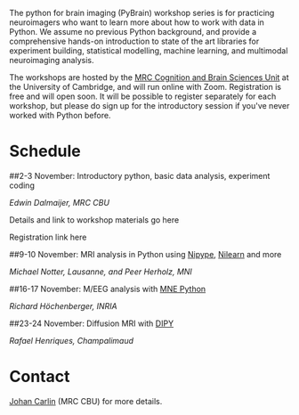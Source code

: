 The python for brain imaging (PyBrain) workshop series is for practicing neuroimagers
who want to learn more about how to work with data in Python. We assume no previous
Python background, and provide a comprehensive hands-on introduction to state of the art
libraries for experiment building, statistical modelling, machine learning, and
multimodal neuroimaging analysis.

The workshops are hosted by the [MRC Cognition and Brain Sciences
Unit](https://www.mrc-cbu.cam.ac.uk/) at the University of Cambridge, and will run
online with Zoom. Registration is free and will open soon. It will be possible to
register separately for each workshop, but please do sign up for the introductory
session if you've never worked with Python before.
 
# Schedule

##2-3 November: Introductory python, basic data analysis, experiment coding

*Edwin Dalmaijer, MRC CBU*

Details and link to workshop materials go here

Registration link here

##9-10 November: MRI analysis in Python using [Nipype](https://nipype.readthedocs.io/en/latest/), [Nilearn](https://nilearn.github.io/) and more

*Michael Notter, Lausanne, and Peer Herholz, MNI*

##16-17 November: M/EEG analysis with [MNE Python](https://mne.tools/stable/index.html)

*Richard Höchenberger, INRIA*

##23-24 November: Diffusion MRI with [DIPY](https://dipy.org/)

*Rafael Henriques, Champalimaud*

# Contact
[Johan Carlin](http://www.mrc-cbu.cam.ac.uk/people/Johan.Carlin/) (MRC CBU) for more details.
